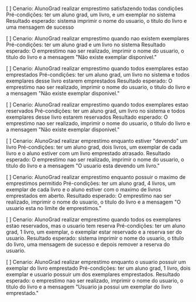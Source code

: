 
[ ] Cenario: AlunoGrad realizar emprestimo satisfazendo todas condições
Pré-condições: ter um aluno grad, um livro, e um exemplar no sistema
Resultado esperado: sistema imprimir o nome do usuario, o titulo do livro e uma mensagem de sucesso

[ ] Cenario: AlunoGrad realizar emprestimo quando nao existem exemplares
Pré-condições: ter um aluno grad e um livro no sistema
Resultado esperado: O emprestimo nao ser realizado, imprimir o nome do usuario, o titulo do livro e a mensagem "Não existe exemplar disponivel."

[ ] Cenario: AlunoGrad realizar emprestimo quando todos exemplares estao emprestados
Pré-condições: ter um aluno grad, um livro no sistema e todos exemplares desse livro estarem emprestados
Resultado esperado: O emprestimo nao ser realizado, imprimir o nome do usuario, o titulo do livro e a mensagem "Não existe exemplar disponivel."

[ ] Cenario: AlunoGrad realizar emprestimo quando todos exemplares estao reservados
Pré-condições: ter um aluno grad, um livro no sistema e todos exemplares desse livro estarem reservados
Resultado esperado: O emprestimo nao ser realizado, imprimir o nome do usuario, o titulo do livro e a mensagem "Não existe exemplar disponivel."

[ ] Cenario: AlunoGrad realizar emprestimo enquanto estiver "devendo" um livro
Pré-condições: ter um aluno grad, dois livros, um exemplar de cada livro e o aluno estiver com um livro emprestado atrasado.
Resultado esperado: O emprestimo nao ser realizado, imprimir o nome do usuario, o titulo do livro e a mensagem "O usuario esta devendo um livro."

[ ] Cenario: AlunoGrad realizar emprestimo enquanto possuir o maximo de emprestimos permitido
Pré-condições: ter um aluno grad, 4 livros, um exemplar de cada livro e o aluno estiver com o maximo de livros emprestados em aberto.
Resultado esperado: O emprestimo nao ser realizado, imprimir o nome do usuario, o titulo do livro e a mensagem "O usuario esta no limite de emprestimos."

[ ] Cenario: AlunoGrad realizar emprestimo quando todos os exemplares estao reservados, mas o usuario tem reserva
Pré-condições: ter um aluno grad, 1 livro, um exemplar, o exemplar estar reservado e a reserva ser do usuario.
Resultado esperado: sistema imprimir o nome do usuario, o titulo do livro, uma mensagem de sucesso e depois remover a reserva do usuario.

[ ] Cenario: AlunoGrad realizar emprestimo enquanto o usuario possuir um exemplar do livro emprestado
Pré-condições: ter um aluno grad, 1 livro, dois exemplar e usuario possuir um dos exemplares emprestados.
Resultado esperado: o emprestimo nao ser realizado, imprimir o nome do usuario, o titulo do livro e a mensagem "Usuario ja possui um exemplar do livro emprestado."
